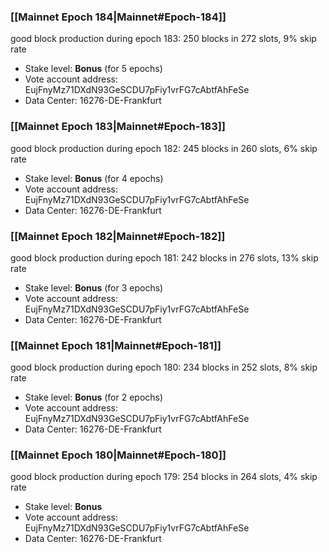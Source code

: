 ### [[Mainnet Epoch 184|Mainnet#Epoch-184]]
good block production during epoch 183: 250 blocks in 272 slots, 9% skip rate
* Stake level: **Bonus** (for 5 epochs)
* Vote account address: EujFnyMz71DXdN93GeSCDU7pFiy1vrFG7cAbtfAhFeSe
* Data Center: 16276-DE-Frankfurt
### [[Mainnet Epoch 183|Mainnet#Epoch-183]]
good block production during epoch 182: 245 blocks in 260 slots, 6% skip rate
* Stake level: **Bonus** (for 4 epochs)
* Vote account address: EujFnyMz71DXdN93GeSCDU7pFiy1vrFG7cAbtfAhFeSe
* Data Center: 16276-DE-Frankfurt
### [[Mainnet Epoch 182|Mainnet#Epoch-182]]
good block production during epoch 181: 242 blocks in 276 slots, 13% skip rate
* Stake level: **Bonus** (for 3 epochs)
* Vote account address: EujFnyMz71DXdN93GeSCDU7pFiy1vrFG7cAbtfAhFeSe
* Data Center: 16276-DE-Frankfurt
### [[Mainnet Epoch 181|Mainnet#Epoch-181]]
good block production during epoch 180: 234 blocks in 252 slots, 8% skip rate
* Stake level: **Bonus** (for 2 epochs)
* Vote account address: EujFnyMz71DXdN93GeSCDU7pFiy1vrFG7cAbtfAhFeSe
* Data Center: 16276-DE-Frankfurt
### [[Mainnet Epoch 180|Mainnet#Epoch-180]]
good block production during epoch 179: 254 blocks in 264 slots, 4% skip rate
* Stake level: **Bonus**
* Vote account address: EujFnyMz71DXdN93GeSCDU7pFiy1vrFG7cAbtfAhFeSe
* Data Center: 16276-DE-Frankfurt